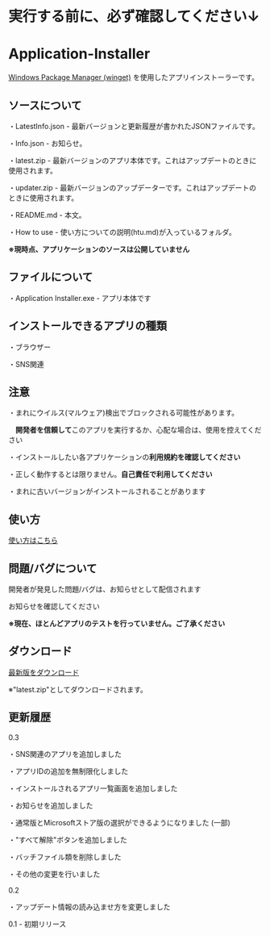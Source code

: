 # 実行する前に、必ず確認してください↓

# Application-Installer
[Windows Package Manager (winget)](https://learn.microsoft.com/ja-jp/windows/package-manager/winget/) を使用したアプリインストーラーです。

## ソースについて
・LatestInfo.json - 最新バージョンと更新履歴が書かれたJSONファイルです。

・Info.json - お知らせ。

・latest.zip - 最新バージョンのアプリ本体です。これはアップデートのときに使用されます。

・updater.zip - 最新バージョンのアップデーターです。これはアップデートのときに使用されます。

・README.md - 本文。

・How to use - 使い方についての説明(htu.md)が入っているフォルダ。

**※現時点、アプリケーションのソースは公開していません**

## ファイルについて
・Application Installer.exe - アプリ本体です

## インストールできるアプリの種類
・ブラウザー

・SNS関連

## 注意

・まれにウイルス(マルウェア)検出でブロックされる可能性があります。

　**開発者を信頼して**このアプリを実行するか、心配な場合は、使用を控えてください

 ・インストールしたい各アプリケーションの**利用規約を確認してください**

 ・正しく動作するとは限りません。**自己責任で利用してください**
 
 ・まれに古いバージョンがインストールされることがあります

 ## 使い方
[使い方はこちら](https://github.com/GitHub-Pt04/Application-Installer/blob/main/How%20to%20use/htu.md)

## 問題/バグについて
開発者が発見した問題/バグは、お知らせとして配信されます

お知らせを確認してください

**※現在、ほとんどアプリのテストを行っていません。ご了承ください**

## ダウンロード
[最新版をダウンロード](https://github.com/GitHub-Pt04/Application-Installer/raw/main/latest.zip)

※"latest.zip"としてダウンロードされます。

## 更新履歴
0.3

・SNS関連のアプリを追加しました

・アプリIDの追加を無制限化しました

・インストールされるアプリ一覧画面を追加しました

・お知らせを追加しました

・通常版とMicrosoftストア版の選択ができるようになりました (一部)

・"すべて解除"ボタンを追加しました

・バッチファイル類を削除しました

・その他の変更を行いました

0.2

・アップデート情報の読み込ませ方を変更しました

0.1 - 初期リリース
